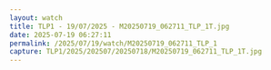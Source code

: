 ```yaml
---
layout: watch
title: TLP1 - 19/07/2025 - M20250719_062711_TLP_1T.jpg
date: 2025-07-19 06:27:11
permalink: /2025/07/19/watch/M20250719_062711_TLP_1
capture: TLP1/2025/202507/20250718/M20250719_062711_TLP_1T.jpg
---
```

